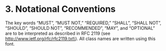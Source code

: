 # 3. Notational Conventions

The key words “MUST”, “MUST NOT,” “REQUIRED,” “SHALL”, “SHALL NOT”, “SHOULD”, “SHOULD NOT”, “RECOMMENDED”, “MAY”, and “OPTIONAL” are to be interpreted as described in RFC 2119 \(see http://www.ietf.org/rfc/rfc2119.txt\). All class names are written using this font.

